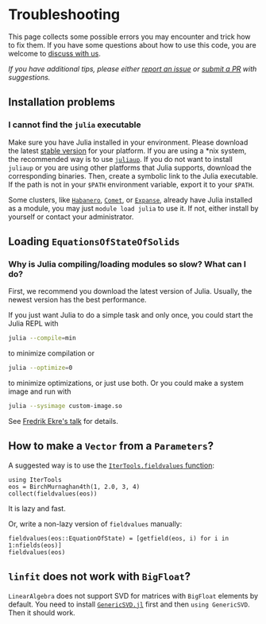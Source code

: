 # Troubleshooting

This page collects some possible errors you may encounter and trick how to fix them.
If you have some questions about how to use this code, you are welcome to
[discuss with us](https://github.com/MineralsCloud/EquationsOfStateOfSolids.jl/discussions).

_If you have additional tips, please either
[report an issue](https://github.com/MineralsCloud/EquationsOfStateOfSolids.jl/issues/new) or
[submit a PR](https://github.com/MineralsCloud/EquationsOfStateOfSolids.jl/compare) with suggestions._

## Installation problems

### I cannot find the `julia` executable

Make sure you have Julia installed in your environment. Please download the latest
[stable version](https://julialang.org/downloads/#current_stable_release) for your platform.
If you are using a \*nix system, the recommended way is to use
[`juliaup`](https://github.com/JuliaLang/juliaup). If you do not want to install `juliaup`
or you are using other platforms that Julia supports, download the corresponding binaries.
Then, create a symbolic link to the Julia executable. If the path is not in your `$PATH`
environment variable, export it to your `$PATH`.

Some clusters, like
[`Habanero`](https://confluence.columbia.edu/confluence/display/rcs/Habanero+HPC+Cluster+User+Documentation),
[`Comet`](https://www.sdsc.edu/support/user_guides/comet.html),
or [`Expanse`](https://www.sdsc.edu/services/hpc/expanse/index.html),
already have Julia installed as a module, you may
just `module load julia` to use it. If not, either install by yourself or contact your
administrator.

## Loading `EquationsOfStateOfSolids`

### Why is Julia compiling/loading modules so slow? What can I do?

First, we recommend you download the latest version of Julia. Usually, the newest version
has the best performance.

If you just want Julia to do a simple task and only once, you could start the Julia REPL with

```bash
julia --compile=min
```

to minimize compilation or

```bash
julia --optimize=0
```

to minimize optimizations, or just use both. Or you could make a system image
and run with

```bash
julia --sysimage custom-image.so
```

See [Fredrik Ekre's talk](https://youtu.be/IuwxE3m0_QQ?t=313) for details.

## How to make a `Vector` from a `Parameters`?

A suggested way is to use the
[`IterTools.fieldvalues` function](https://juliacollections.github.io/IterTools.jl/latest/index.html#IterTools.fieldvalues):

```@repl
using IterTools
eos = BirchMurnaghan4th(1, 2.0, 3, 4)
collect(fieldvalues(eos))
```

It is lazy and fast.

Or, write a non-lazy version of `fieldvalues` manually:

```@repl
fieldvalues(eos::EquationOfState) = [getfield(eos, i) for i in 1:nfields(eos)]
fieldvalues(eos)
```

## `linfit` does not work with `BigFloat`?

`LinearAlgebra` does not support SVD for matrices with `BigFloat`
elements by default. You need to install
[`GenericSVD.jl`](https://github.com/JuliaLinearAlgebra/GenericSVD.jl) first
and then `using GenericSVD`. Then it should work.
